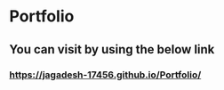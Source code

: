 # Portfolio

## You can visit by using the below link
### https://jagadesh-17456.github.io/Portfolio/
